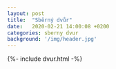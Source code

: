 ```yaml
---
layout: post
title:  "Sběrný dvůr"
date:   2020-02-21 14:00:08 +0200
categories: sberny dvur 
background: '/img/header.jpg'
---
```


<style type="text/css">
.card {
    margin: 10px;
    text-align: center;
}
.card .opening-soon{ 
    background-color: #ffb347;
}
.card .open{ 
    background-color: #77dd77;
}     
.card-info {
    text-align: center;
} </style>
{%- include dvur.html -%}
